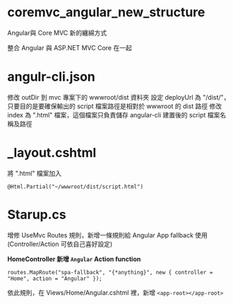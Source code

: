 # coremvc_angular_new_structure
Angular與 Core MVC 新的纏綿方式


整合 Angular 與 ASP.NET MVC Core 在一起

# angulr-cli.json

修改 outDir 到 mvc 專案下的 wwwroot/dist 資料夾
設定 deployUrl 為 "/dist/"，只要目的是要確保輸出的 script 檔案路徑是相對於 wwwroot 的 dist 路徑
修改 index 為 "<any>.html" 檔案，這個檔案只負責儲存 angular-cli 建置後的 script 檔案名稱及路徑

# _layout.cshtml

將 "<any>.html" 檔案加入

```
@Html.Partial("~/wwwroot/dist/script.html")
```

# Starup.cs
增修 UseMvc Routes 規則，新增一條規則給 Angular App fallback 使用 (Controller/Action 可依自己喜好設定)

**HomeController 新增 `Angular` Action function**

```
routes.MapRoute("spa-fallback", "{*anything}", new { controller = "Home", action = "Angular" });
```

依此規則，在 Views/Home/Angular.cshtml 裡，新增 `<app-root></app-root>`


